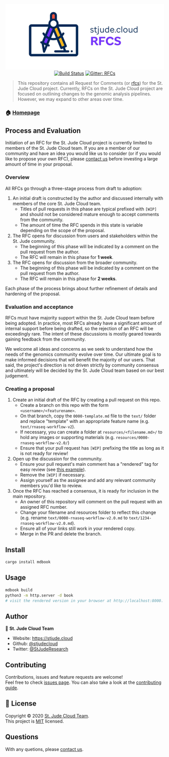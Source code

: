 <p align="center">
  <a href="https://github.com/stjudecloud/rfcs"><img src="https://github.com/stjudecloud/rfcs/raw/master/docs/rfcs-banner-blueprint.jpg" width="800" title="St. Jude Cloud RFCs"></a>
  <a href="https://actions-badge.atrox.dev/stjudecloud/rfcs/goto"><img alt="Build Status" src="https://img.shields.io/endpoint.svg?url=https%3A%2F%2Factions-badge.atrox.dev%2Fstjudecloud%2Frfcs%2Fbadge&style=flat" /></a>
  <a href="https://gitter.im/stjudecloud/rfcs?utm_source=badge&utm_medium=badge&utm_campaign=pr-badge&utm_content=badge" target="_blank">
    <img alt="Gitter: RFCs" src="https://badges.gitter.im/stjudecloud/rfcs.svg" />
  </a>
</p>

> This repository contains all Request for Comments (or [rfcs][rfcs]) for the St. Jude Cloud project. Currently, RFCs on the St. Jude Cloud project are focused on outlining changes to the genomic analysis pipelines. However, we may expand to other areas over time.

### 🏠 [Homepage](https://stjudecloud.github.io/rfcs/)

## Process and Evaluation

Initiation of an RFC for the St. Jude Cloud project is currently limited to members of the St. Jude Cloud team. If you are a member of our community and have an idea you would like us to consider (or if you would like to propose your own RFC), please [contact us][contact] before investing a large amount of time in your proposal.

### Overview

All RFCs go through a three-stage process from draft to adoption:

1. An initial draft is constructed by the author and discussed internally with members of the core St. Jude Cloud team. 
   * Titles of pull requests in this phase are typical prefixed with `[WIP]` and should not be considered mature enough to accept comments from the community. 
   * The amount of time the RFC spends in this state is variable depending on the scope of the proposal.
2. The RFC opens for discussion from users and stakeholders within the St. Jude community. 
   * The beginning of this phase will be indicated by a comment on the pull request from the author.
   * The RFC will remain in this phase for **1 week**.
3. The RFC opens for discussion from the broader community.
   * The beginning of this phase will be indicated by a comment on the pull request from the author.
   * The RFC will remain in this phase for **2 weeks**.

Each phase of the process brings about further refinement of details and hardening of the proposal.

### Evaluation and acceptance

RFCs must have majority support within the St. Jude Cloud team before being adopted. In practice, most RFCs already have a significant amount of internal support before being drafted, so the rejection of an RFC will be exceedingly rare. The intent of these discussions is mostly geared towards gaining feedback from the community. 

We welcome all ideas and concerns as we seek to understand how the needs of the genomics community evolve over time. Our ultimate goal is to make informed decisions that will benefit the majority of our users. That said, the project's direction is not driven strictly by community consensus and ultimately will be decided by the St. Jude Cloud team based on our best judgement. 


### Creating a proposal

1. Create an initial draft of the RFC by creating a pull request on this repo.
   * Create a branch on this repo with the form `<username>/<featurename>`.
   * On that branch, copy the `0000-template.md` file to the `text/` folder and replace "template" with an appropriate feature name (e.g. `text/rnaseq-workflow-v2`).
   * If necessary, you can create a folder at `resources/<filename.md>/` to hold any images or supporting materials (e.g. `resources/0000-rnaseq-workflow-v2.0/`) 
   * Ensure that your pull request has `[WIP]` prefixing the title as long as it is not ready for review!
2. Open up the discussion for the community.
   * Ensure your pull request's main comment has a "rendered" tag for easy review (see [this example](https://github.com/stjudecloud/rfcs/pull/1)).
   * Remove the `[WIP]` if necessary.
   * Assign yourself as the assignee and add any relevant community members you'd like to review.
3. Once the RFC has reached a consensus, it is ready for inclusion in the main repository.
   * An owner of this repository will comment on the pull request with an assigned RFC number.
   * Change your filename and resources folder to reflect this change (e.g. rename `text/0000-rnaseq-workflow-v2.0.md` to `text/1234-rnaseq-workflow-v2.0.md`).
   * Ensure all of your links still work in your rendered copy.
   * Merge in the PR and delete the branch.

## Install

```sh
cargo install mdbook
```

## Usage

```sh
mdbook build
python3 -m http.server -d book
# visit the rendered version in your browser at http://localhost:8000.
```

## Author

👤 **St. Jude Cloud Team**

* Website: https://stjude.cloud
* Github: [@stjudecloud](https://github.com/stjudecloud)
* Twitter: [@StJudeResearch](https://twitter.com/StJudeResearch)

## Contributing

Contributions, issues and feature requests are welcome!<br />Feel free to check [issues page](https://github.com/stjudecloud/rfcs/issues). You can also take a look at the [contributing guide](https://github.com/stjudecloud/rfcs/blob/master/CONTRIBUTING.md).


## 📝 License

Copyright © 2020 [St. Jude Cloud Team](https://github.com/stjudecloud).<br />
This project is [MIT](https://github.com/stjudecloud/rfcs/blob/master/LICENSE.md) licensed.

## Questions

With any quetions, please [contact us][contact].

[rfcs]: https://en.wikipedia.org/wiki/Request_for_Comments
[contact]: mailto:support@stjude.cloud

